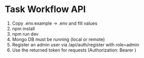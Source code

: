 # Task Workflow API

1. Copy .env.example -> .env and fill values
2. npm install
3. npm run dev
4. Mongo DB must be running (local or remote)
5. Register an admin user via /api/auth/register with role=admin
6. Use the returned token for requests (Authorization: Bearer <token>)
